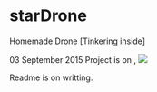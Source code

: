 # starDrone
Homemade Drone [Tinkering inside]

03 September 2015
Project is on ,
<img src = https://pbs.twimg.com/media/CN_dg8UWgAAKCNN.jpg></img>



Readme is on writting.
